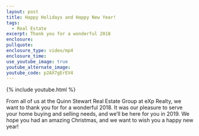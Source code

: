 ```yaml
---
layout: post
title: Happy Holidays and Happy New Year!
tags:
  - Real Estate
excerpt: Thank you for a wonderful 2018
enclosure:
pullquote:
enclosure_type: video/mp4
enclosure_time:
use_youtube_image: true
youtube_alternate_image:
youtube_code: p2AX7gErEV4
---
```


{% include youtube.html %}

From all of us at the Quinn Stewart Real Estate Group at eXp Realty, we want to thank you for for a wonderful 2018. It was our pleasure to serve your home buying and selling needs, and we’ll be here for you in 2019. We hope you had an amazing Christmas, and we want to wish you a happy new year!